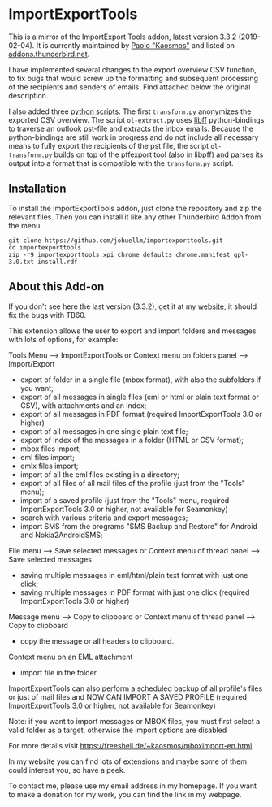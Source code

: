 # ImportExportTools

This is a mirror of the ImportExport Tools addon, latest version 3.3.2 (2019-02-04). It is currently maintained by [Paolo "Kaosmos"](https://freeshell.de/~kaosmos/mboximport-en.html) and listed on [addons.thunderbird.net](https://addons.thunderbird.net/de/thunderbird/addon/importexporttools/).

I have implemented several changes to the export overview CSV function, to fix bugs that would screw up the formatting and subsequent processing of the recipients and senders of emails. Find attached below the original description.

I also added three [python scripts](https://github.com/johuellm/importexporttools/tree/master/python): The first `transform.py` anonymizes the exported CSV overview. The script `ol-extract.py` uses [libff](https://github.com/libyal/libpff) python-bindings to traverse an outlook pst-file and extracts the inbox emails. Because the python-bindings are still work in progress and do not include all necessary means to fully export the recipients of the pst file, the script `ol-transform.py` builds on top of the pffexport tool (also in libpff) and parses its output into a format that is compatible with the `transform.py` script.

## Installation

To install the ImportExportTools addon, just clone the repository and zip the relevant files. Then you can install it like any other Thunderbird Addon from the menu.

```
git clone https://github.com/johuellm/importexporttools.git
cd importexporttools
zip -r9 importexporttools.xpi chrome defaults chrome.manifest gpl-3.0.txt install.rdf
```

## About this Add-on

If you don't see here the last version (3.3.2), get it at my [website](https://freeshell.de/~kaosmos/importexporttools-en.html), it should fix the bugs with TB60.

This extension allows the user to export and import folders and messages with lots of options, for example:

Tools Menu --> ImportExportTools or Context menu on folders panel --> Import/Export
- export of folder in a single file (mbox format), with also the subfolders if you want;
- export of all messages in single files (eml or html or plain text format or CSV), with attachments and an index;
- export of all messages in PDF format (required ImportExportTools 3.0 or higher)
- export of all messages in one single plain text file;
- export of index of the messages in a folder (HTML or CSV format);
- mbox files import;
- eml files import;
- emlx files import;
- import of all the eml files existing in a directory;
- export of all files of all mail files of the profile (just from the "Tools" menu);
- import of a saved profile (just from the "Tools" menu, required ImportExportTools 3.0 or higher, not available for Seamonkey)
- search with various criteria and export messages;
- import SMS from the programs "SMS Backup and Restore" for Android and Nokia2AndroidSMS;

File menu --> Save selected messages or Context menu of thread panel --> Save selected messages
- saving multiple messages in eml/html/plain text format with just one click;
- saving multiple messages in PDF format with just one click (required ImportExportTools 3.0 or higher)

Message menu --> Copy to clipboard or Context menu of thread panel --> Copy to clipboard
- copy the message or all headers to clipboard.

Context menu on an EML attachment
- import file in the folder

ImportExportTools can also perform a scheduled backup of all profile's files or just of mail files and NOW CAN IMPORT A SAVED PROFILE (required ImportExportTools 3.0 or higher, not available for Seamonkey)

Note: if you want to import messages or MBOX files, you must first select a valid folder as a target, otherwise the import options are disabled

For more details visit https://freeshell.de/~kaosmos/mboximport-en.html

In my website you can find lots of extensions and maybe some of them could interest you, so have a peek.

To contact me, please use my email address in my homepage.
If you want to make a donation for my work, you can find the link in my webpage.
